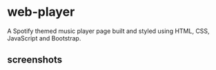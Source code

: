 # web-player
<p>A Spotify themed music player page built and styled using HTML, CSS, JavaScript and
Bootstrap.</p>

## screenshots
